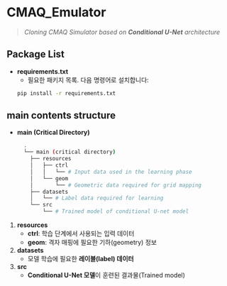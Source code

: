 # CMAQ_Emulator
> *Cloning CMAQ Simulator based on **Conditional U-Net** architecture*

## Package List
- **requirements.txt**  
  - 필요한 패키지 목록. 다음 명령어로 설치합니다:
  ```bash
  pip install -r requirements.txt
  ```
## main contents structure
- **main (Critical Directory)**
  ```bash
    .
    └── main (critical directory)
      ├── resources
      │   ├── ctrl
      │   │   └── # Input data used in the learning phase
      │   └── geom
      │       └── # Geometric data required for grid mapping
      ├── datasets
      │   └── # Label data required for learning
      └── src
          └── # Trained model of conditional U-net model
  ```
1. **resources**
    - **ctrl**: 학습 단계에서 사용되는 입력 데이터
    - **geom**: 격자 매핑에 필요한 기하(geometry) 정보
2. **datasets**
    - 모델 학습에 필요한 **레이블(label) 데이터**
3. **src**
    - **Conditional U-Net 모델**이 훈련된 결과물(Trained model)
